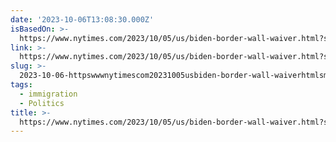 ```yaml
---
date: '2023-10-06T13:08:30.000Z'
isBasedOn: >-
  https://www.nytimes.com/2023/10/05/us/biden-border-wall-waiver.html?smtyp=cur&smid=bsky-nytimes
link: >-
  https://www.nytimes.com/2023/10/05/us/biden-border-wall-waiver.html?smtyp=cur&smid=bsky-nytimes
slug: >-
  2023-10-06-httpswwwnytimescom20231005usbiden-border-wall-waiverhtmlsmtypcurandsmidbsky-nytimes
tags:
  - immigration
  - Politics
title: >-
  https://www.nytimes.com/2023/10/05/us/biden-border-wall-waiver.html?smtyp=cur&smid=bsky-nytimes
---
```



